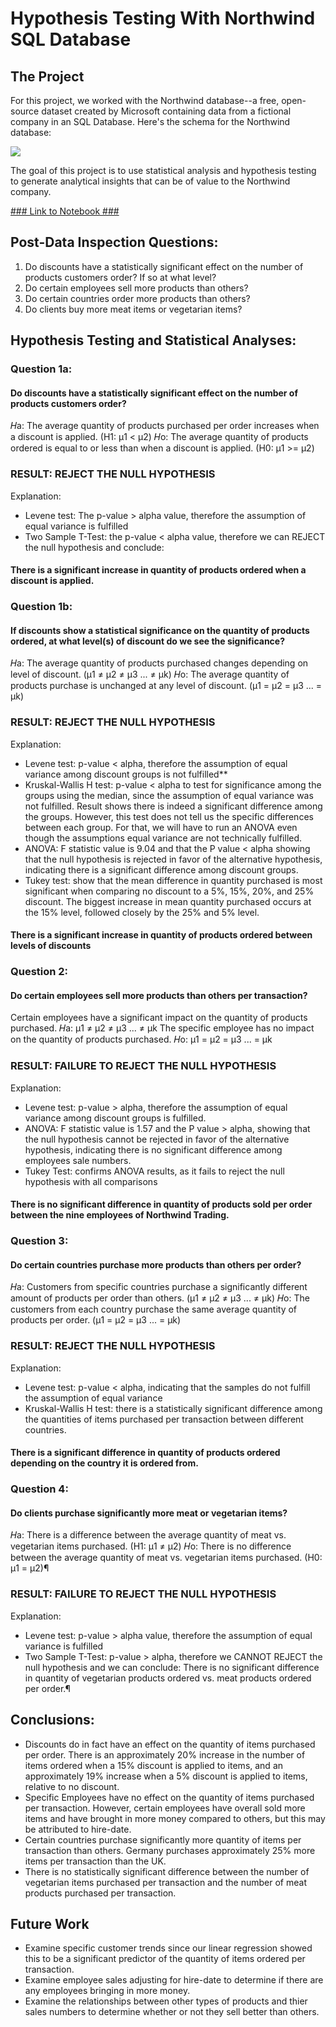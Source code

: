 
# Hypothesis Testing With Northwind SQL Database

## The Project

For this project, we worked with the Northwind database--a free, open-source dataset created by Microsoft containing data from a fictional company in an SQL Database. Here's the schema for the Northwind database:

<img src='Northwind_ERD.png'>

The goal of this project is to use statistical analysis and hypothesis testing to generate analytical insights that can be of value to the Northwind company.

<a href="https://github.com/lpilossoph/dsc-2-final-project-online-ds-ft-112618/blob/master/Untitled.ipynb"> ### Link to Notebook ###</a>

## Post-Data Inspection Questions:

1. Do discounts have a statistically significant effect on the number of products customers order? If so at what level?
2. Do certain employees sell more products than others?
3. Do certain countries order more products than others?
4. Do clients buy more meat items or vegetarian items?

## Hypothesis Testing and Statistical Analyses:

### Question 1a: 
#### Do discounts have a statistically significant effect on the number of products customers order?
𝐻a: The average quantity of products purchased per order increases when a discount is applied. (H1: μ1 < μ2)
𝐻o: The average quantity of products ordered is equal to or less than when a discount is applied. (H0: μ1 >= μ2) 

### RESULT: REJECT THE NULL HYPOTHESIS
Explanation:
* Levene test: The p-value > alpha value, therefore the assumption of equal variance is fulfilled
* Two Sample T-Test: the p-value < alpha value, therefore we can REJECT the null hypothesis and conclude:
#### There is a significant increase in quantity of products ordered when a discount is applied.

### Question 1b: 
#### If discounts show a statistical significance on the quantity of products ordered, at what level(s) of discount do we see the significance?
𝐻a: The average quantity of products purchased changes depending on level of discount. (μ1 ≠ μ2 ≠ μ3 ... ≠ μk)
𝐻o: The average quantity of products purchase is unchanged at any level of discount. (μ1 = μ2 = μ3 ... = μk)

### RESULT: REJECT THE NULL HYPOTHESIS
Explanation:
* Levene test: p-value < alpha, therefore the assumption of equal variance among discount groups is not fulfilled**
* Kruskal-Wallis H test: p-value < alpha to test for significance among the groups using the median, since the assumption of equal variance was not fulfilled. Result shows there is indeed a significant difference among the groups. However, this test does not tell us the specific differences between each group. For that, we will have to run an ANOVA even though the assumptions equal variance are not technically fulfilled.
* ANOVA: F statistic value is 9.04 and that the P value < alpha showing that the null hypothesis is rejected in favor of the alternative hypothesis, indicating there is a significant difference among discount groups.
* Tukey test: show that the mean difference in quantity purchased is most significant when comparing no discount to a 5%, 15%, 20%, and 25% discount. The biggest increase in mean quantity purchased occurs at the 15% level, followed closely by the 25% and 5% level.
#### There is a significant increase in quantity of products ordered between levels of discounts

### Question 2: 
#### Do certain employees sell more products than others per transaction?
Certain employees have a significant impact on the quantity of products purchased. 𝐻a: μ1 ≠ μ2 ≠ μ3 ... ≠ μk
The specific employee has no impact on the quantity of products purchased. 𝐻o: μ1 = μ2 = μ3 ... = μk


### RESULT: FAILURE TO REJECT THE NULL HYPOTHESIS
Explanation:
* Levene test: p-value > alpha, therefore the assumption of equal variance among discount groups is fulfilled.
* ANOVA: F statistic value is 1.57 and the P value > alpha, showing that the null hypothesis cannot be rejected in favor of the alternative hypothesis, indicating there is no significant difference among employees sale numbers.
* Tukey Test: confirms ANOVA results, as it fails to reject the null hypothesis with all comparisons
#### There is no significant difference in quantity of products sold per order between the nine employees of Northwind Trading.


### Question 3: 
#### Do certain countries purchase more products than others per order?
𝐻a: Customers from specific countries purchase a significantly different amount of products per order than others. (μ1 ≠ μ2 ≠ μ3 ... ≠ μk)
𝐻o: The customers from each country purchase the same average quantity of products per order. (μ1 = μ2 = μ3 ... = μk)

### RESULT: REJECT THE NULL HYPOTHESIS
Explanation:
* Levene test: p-value < alpha, indicating that the samples do not fulfill the assumption of equal variance
* Kruskal-Wallis H test: there is a statistically significant difference among the quantities of items purchased per transaction between different countries.
#### There is a significant difference in quantity of products ordered depending on the country it is ordered from.

### Question 4: 
#### Do clients purchase significantly more meat or vegetarian items?
𝐻a: There is a difference between the average quantity of meat vs. vegetarian items purchased. (H1: μ1 ≠ μ2)
𝐻o: There is no difference between the average quantity of meat vs. vegetarian items purchased. (H0: μ1 = μ2)¶

### RESULT: FAILURE TO REJECT THE NULL HYPOTHESIS
Explanation:
* Levene test: p-value > alpha value, therefore the assumption of equal variance is fulfilled
* Two Sample T-Test: p-value > alpha, therefore we CANNOT REJECT the null hypothesis and we can conclude:
There is no significant difference in quantity of vegetarian products ordered vs. meat products ordered per order.¶

## Conclusions:
* Discounts do in fact have an effect on the quantity of items purchased per order. There is an approximately 20% increase in the number of items ordered when a 15% discount is applied to items, and an approximately 19% increase when a 5% discount is applied to items, relative to no discount.
* Specific Employees have no effect on the quantity of items purchased per transaction. However, certain employees have overall sold more items and have brought in more money compared to others, but this may be attributed to hire-date.
* Certain countries purchase significantly more quantity of items per transaction than others. Germany purchases approximately 25% more items per transaction than the UK.
* There is no statistically significant difference between the number of vegetarian items purchased per transaction and the number of meat products purchased per transaction.

## Future Work
* Examine specific customer trends since our linear regression showed this to be a significant predictor of the quantity of items ordered per transaction.
* Examine employee sales adjusting for hire-date to determine if there are any employees bringing in more money.
* Examine the relationships between other types of products and thier sales numbers to determine whether or not they sell better than others.






 
